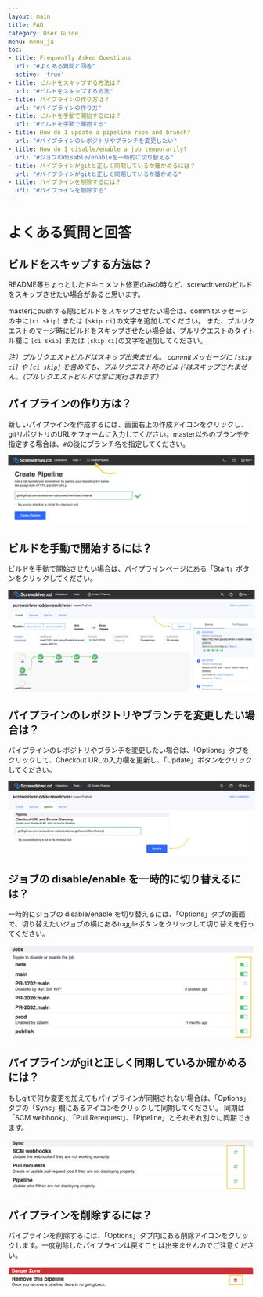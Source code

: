 ```yaml
---
layout: main
title: FAQ
category: User Guide
menu: menu_ja
toc:
- title: Frequently Asked Questions
  url: "#よくある質問と回答"
  active: 'true'
- title: ビルドをスキップする方法は？
  url: "#ビルドをスキップする方法"
- title: パイプラインの作り方は？
  url: "#パイプラインの作り方"
- title: ビルドを手動で開始するには？
  url: "#ビルドを手動で開始する"
- title: How do I update a pipeline repo and branch?
  url: "#パイプラインのレポジトリやブランチを変更したい"
- title: How do I disable/enable a job temporarily?
  url: "#ジョブのdisable/enableを一時的に切り替える"
- title: パイプラインがgitと正しく同期しているか確かめるには？
  url: "#パイプラインがgitと正しく同期しているか確かめる"
- title: パイプラインを削除するには？
  url: "#パイプラインを削除する"
---
```


# よくある質問と回答

## ビルドをスキップする方法は？

README等ちょっとしたドキュメント修正のみの時など、screwdriverのビルドをスキップさせたい場合があると思います。

masterにpushする際にビルドをスキップさせたい場合は、commitメッセージの中に`[ci skip]` または `[skip ci]`の文字を追加してください。
また、プルリクエストのマージ時にビルドをスキップさせたい場合は、プルリクエストのタイトル欄に `[ci skip]` または `[skip ci]`の文字を追加してください。

*注）プルリクエストビルドはスキップ出来ません。
commitメッセージに `[skip ci]` や `[ci skip]` を含めても、プルリクエスト時のビルドはスキップされません。（プルリクエストビルドは常に実行されます）*

## パイプラインの作り方は？

新しいパイプラインを作成するには、画面右上の作成アイコンをクリックし、gitリポジトリのURLをフォームに入力してください。master以外のブランチを指定する場合は、`#`の後にブランチ名を指定してください。

![Create a pipeline](../../user-guide/assets/create-pipeline.png)

## ビルドを手動で開始するには？

ビルドを手動で開始させたい場合は、パイプラインページにある「Start」ボタンをクリックしてください。

![Start a pipeline](../../user-guide/assets/start-pipeline.png)

## パイプラインのレポジトリやブランチを変更したい場合は？

パイプラインのレポジトリやブランチを変更したい場合は、「Options」タブをクリックして、Checkout URLの入力欄を更新し、「Update」ボタンをクリックしてください。

![Update a pipeline](../../user-guide/assets/update-pipeline.png)

## ジョブの disable/enable を一時的に切り替えるには？

一時的にジョブの disable/enable を切り替えるには、「Options」タブの画面で、切り替えたいジョブの横にあるtoggleボタンをクリックして切り替えを行ってください。

![Disable a pipeline](../../user-guide/assets/disable-pipeline.png)

## パイプラインがgitと正しく同期しているか確かめるには？

もしgitで何か変更を加えてもパイプラインが同期されない場合は、「Options」タブの「Sync」欄にあるアイコンをクリックして同期してください。
同期は「SCM webhook」、「Pull Rerequest」、「Pipeline」とそれぞれ別々に同期できます。

![Sync a pipeline](../../user-guide/assets/sync-pipeline.png)

## パイプラインを削除するには？

パイプラインを削除するには、「Options」タブ内にある削除アイコンをクリックします。一度削除したパイプラインは戻すことは出来ませんのでご注意ください。

![Delete a pipeline](../../user-guide/assets/delete-pipeline.png)
